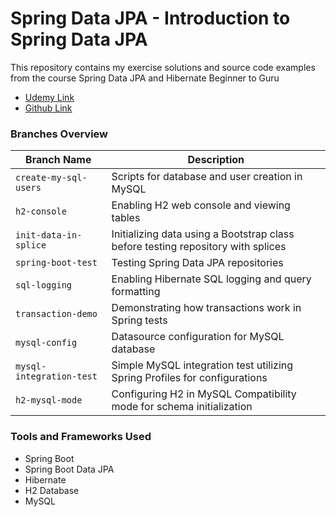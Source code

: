 # Spring Data JPA - Introduction to Spring Data JPA

This repository contains my exercise solutions and source code examples from the course Spring Data JPA and Hibernate Beginner to Guru

* [Udemy Link](https://www.udemy.com/course/hibernate-and-spring-data-jpa-beginner-to-guru)
* [Github Link](https://github.com/springframeworkguru/sdjpa-intro)

### Branches Overview

| Branch Name              | Description                                                                      |
|--------------------------|----------------------------------------------------------------------------------|
| `create-my-sql-users`    | Scripts for database and user creation in MySQL                                  |
| `h2-console`             | Enabling H2 web console and viewing tables                                       |
| `init-data-in-splice`    | Initializing data using a Bootstrap class before testing repository with splices |
| `spring-boot-test`       | Testing Spring Data JPA repositories                                             |
| `sql-logging`            | Enabling Hibernate SQL logging and query formatting                              |
| `transaction-demo`       | Demonstrating how transactions work in Spring tests                              |
| `mysql-config`           | Datasource configuration for MySQL database                                      |
| `mysql-integration-test` | Simple MySQL integration test utilizing Spring Profiles for configurations       |
| `h2-mysql-mode`           | Configuring H2 in MySQL Compatibility mode for schema initialization             |


### Tools and Frameworks Used

* Spring Boot 
* Spring Boot Data JPA
* Hibernate
* H2 Database
* MySQL